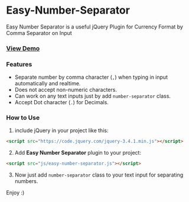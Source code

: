 # Easy-Number-Separator
Easy Number Separator is a useful jQuery Plugin for Currency Format by Comma Separator on Input

### <a href="https://amirsaa.github.io/Easy-Number-Separator/" target="_blank">View Demo</a>

### Features

- Separate number by comma character (`,`) when typing in input automatically and realtime.
- Does not accept non-numeric characters.
- Can work on any text inputs just by add `number-separator` class.
- Accept Dot character (`.`) for Decimals.

### How to Use

1. include jQuery in your project like this:
```html
<script src="https://code.jquery.com/jquery-3.4.1.min.js"></script>
```

2. Add **Easy Number Separator** plugin to your project:
```html
<script src="js/easy-number-separator.js"></script>
```  

3. Now just add `number-separator` class to your text input for separating numbers.

Enjoy :)

